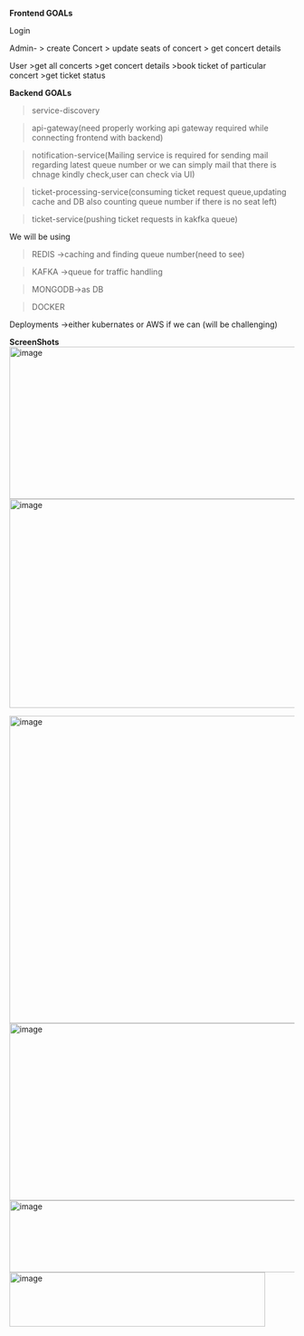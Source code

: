 **Frontend GOALs**

Login

Admin-  > create Concert
        > update seats of concert
        > get concert details
        
User    >get all concerts
        >get concert details
        >book ticket of particular concert
        >get ticket status


**Backend GOALs**

>service-discovery

>api-gateway(need properly working api gateway required while connecting frontend with backend)

>notification-service(Mailing service is required for sending mail regarding latest queue number or we can simply mail that there is chnage kindly check,user can check via UI)

>ticket-processing-service(consuming ticket request queue,updating cache and DB also counting queue number if there is no seat left)

>ticket-service(pushing ticket requests in kakfka queue)

We will be using 
>REDIS ->caching and finding queue number(need to see)

>KAFKA ->queue for traffic handling

>MONGODB->as DB

>DOCKER

Deployments ->either kubernates or AWS if we can (will be challenging)



**ScreenShots**
<img width="1345" height="269" alt="image" src="https://github.com/user-attachments/assets/0621c84d-4adb-4d9c-bdd9-8a59cff9a280" />
<img width="1364" height="369" alt="image" src="https://github.com/user-attachments/assets/b8c30367-875d-4bba-888f-24e081e0efc4" />

<img width="1120" height="543" alt="image" src="https://github.com/user-attachments/assets/8a5e7ebe-de31-46a6-9293-8ce476b7d020" />

<img width="1336" height="313" alt="image" src="https://github.com/user-attachments/assets/17f6c2fc-47c2-4dc9-a3cc-233ae1afd66b" />

<img width="661" height="127" alt="image" src="https://github.com/user-attachments/assets/15aba8ef-829a-4566-b4e3-9964ffbec2cf" />
<img width="452" height="96" alt="image" src="https://github.com/user-attachments/assets/9bfe9702-06f2-42d0-ae67-8366ec5ad1ed" />







